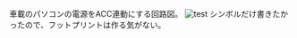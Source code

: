 車載のパソコンの電源をACC連動にする回路図。
![test](https://user-images.githubusercontent.com/12409012/169245478-f614eb84-c22d-4b22-b699-8edb286e612b.png)
シンボルだけ書きたかったので、フットプリントは作る気がない。